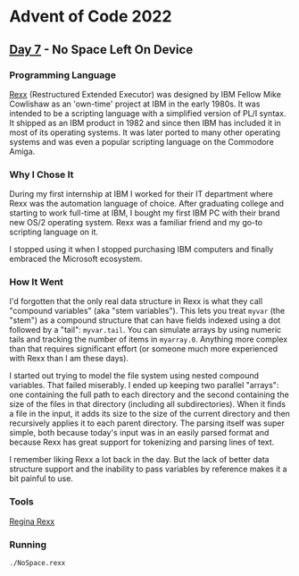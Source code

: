 # Advent of Code 2022
## [Day 7](https://adventofcode.com/2022/day/7) - No Space Left On Device

### Programming Language 

[Rexx](https://en.wikipedia.org/wiki/Rexx) (Restructured Extended Executor) was designed by IBM Fellow Mike Cowlishaw as an 'own-time' project at IBM in the early 1980s.
It was intended to be a scripting language with a simplified version of PL/I syntax.
It shipped as an IBM product in 1982 and since then IBM has included it in most of its operating systems.
It was later ported to many other operating systems and was even a popular scripting language on the Commodore Amiga.

### Why I Chose It

During my first internship at IBM I worked for their IT department where Rexx was the automation language of choice.
After graduating college and starting to work full-time at IBM, I bought my first IBM PC with their brand new OS/2 operating system.
Rexx was a familiar friend and my go-to scripting language on it.

I stopped using it when I stopped purchasing IBM computers and finally embraced the Microsoft ecosystem.

### How It Went

I'd forgotten that the only real data structure in Rexx is what they call "compound variables" (aka "stem variables").
This lets you treat `myvar` (the "stem") as a compound structure that can have fields indexed using a dot followed by a "tail": `myvar.tail`.
You can simulate arrays by using numeric tails and tracking the number of items in `myarray.0`.
Anything more complex than that requires significant effort (or someone much more experienced with Rexx than I am these days).

I started out trying to model the file system using nested compound variables.
That failed miserably.
I ended up keeping two parallel "arrays": one containing the full path to each directory and the second containing the size of the files in that directory (including all subdirectories).
When it finds a file in the input, it adds its size to the size of the current directory and then recursively applies it to each parent directory.
The parsing itself was super simple, both because today's input was in an easily parsed format and because Rexx has great support for tokenizing and parsing lines of text.

I remember liking Rexx a lot back in the day.
But the lack of better data structure support and the inability to pass variables by reference makes it a bit painful to use.

### Tools

[Regina Rexx](https://regina-rexx.sourceforge.io/)

### Running

```
./NoSpace.rexx
```
